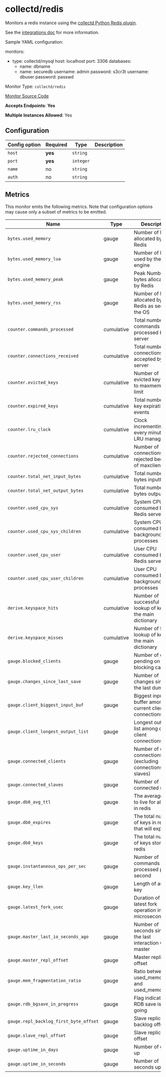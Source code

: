 <!--- GENERATED BY gomplate from scripts/docs/monitor-page.md.tmpl --->

# collectd/redis

 Monitors a redis instance using the [collectd
Python Redis plugin](https://github.com/signalfx/redis-collectd-plugin).

See the [integrations
doc](https://github.com/signalfx/integrations/tree/master/collectd-redis)
for more information.

Sample YAML configuration:

monitors:
 - type: collectd/mysql
   host: localhost
   port: 3306
   databases:
     - name: dbname
     - name: securedb
       username: admin
       password: s3cr3t
   username: dbuser
   password: passwd

Monitor Type: `collectd/redis`

[Monitor Source Code](https://github.com/signalfx/signalfx-agent/tree/master/internal/monitors/collectd/redis)

**Accepts Endpoints**: **Yes**

**Multiple Instances Allowed**: Yes

## Configuration

| Config option | Required | Type | Description |
| --- | --- | --- | --- |
| `host` | **yes** | `string` |  |
| `port` | **yes** | `integer` |  |
| `name` | no | `string` |  |
| `auth` | no | `string` |  |




## Metrics

This monitor emits the following metrics.  Note that configuration options may
cause only a subset of metrics to be emitted.

| Name | Type | Description |
| ---  | ---  | ---         |
| `bytes.used_memory` | gauge | Number of bytes allocated by Redis |
| `bytes.used_memory_lua` | gauge | Number of bytes used by the Lua engine |
| `bytes.used_memory_peak` | gauge | Peak Number of bytes allocated by Redis |
| `bytes.used_memory_rss` | gauge | Number of bytes allocated by Redis as seen by the OS |
| `counter.commands_processed` | cumulative | Total number of commands processed by the server |
| `counter.connections_received` | cumulative | Total number of connections accepted by the server |
| `counter.evicted_keys` | cumulative | Number of evicted keys due to maxmemory limit |
| `counter.expired_keys` | cumulative | Total number of key expiration events |
| `counter.lru_clock` | cumulative | Clock incrementing every minute, for LRU management |
| `counter.rejected_connections` | cumulative | Number of connections rejected because of maxclients limit |
| `counter.total_net_input_bytes` | cumulative | Total number of bytes inputted |
| `counter.total_net_output_bytes` | cumulative | Total number of bytes outputted |
| `counter.used_cpu_sys` | cumulative | System CPU consumed by the Redis server |
| `counter.used_cpu_sys_children` | cumulative | System CPU consumed by the background processes |
| `counter.used_cpu_user` | cumulative | User CPU consumed by the Redis server |
| `counter.used_cpu_user_children` | cumulative | User CPU consumed by the background processes |
| `derive.keyspace_hits` | cumulative | Number of successful lookup of keys in the main dictionary |
| `derive.keyspace_misses` | cumulative | Number of failed lookup of keys in the main dictionary |
| `gauge.blocked_clients` | gauge | Number of clients pending on a blocking call |
| `gauge.changes_since_last_save` | gauge | Number of changes since the last dump |
| `gauge.client_biggest_input_buf` | gauge | Biggest input buffer among current client connections |
| `gauge.client_longest_output_list` | gauge | Longest output list among current client connections |
| `gauge.connected_clients` | gauge | Number of client connections (excluding connections from slaves) |
| `gauge.connected_slaves` | gauge | Number of connected slaves |
| `gauge.db0_avg_ttl` | gauge | The average time to live for all keys in redis |
| `gauge.db0_expires` | gauge | The total number of keys in redis that will expire |
| `gauge.db0_keys` | gauge | The total number of keys stored in redis |
| `gauge.instantaneous_ops_per_sec` | gauge | Number of commands processed per second |
| `gauge.key_llen` | gauge | Length of an list key |
| `gauge.latest_fork_usec` | gauge | Duration of the latest fork operation in microseconds |
| `gauge.master_last_io_seconds_ago` | gauge | Number of seconds since the last interaction with master |
| `gauge.master_repl_offset` | gauge | Master replication offset |
| `gauge.mem_fragmentation_ratio` | gauge | Ratio between used_memory_rss and used_memory |
| `gauge.rdb_bgsave_in_progress` | gauge | Flag indicating a RDB save is on-going |
| `gauge.repl_backlog_first_byte_offset` | gauge | Slave replication backlog offset |
| `gauge.slave_repl_offset` | gauge | Slave replication offset |
| `gauge.uptime_in_days` | gauge | Number of days up |
| `gauge.uptime_in_seconds` | gauge | Number of seconds up |



